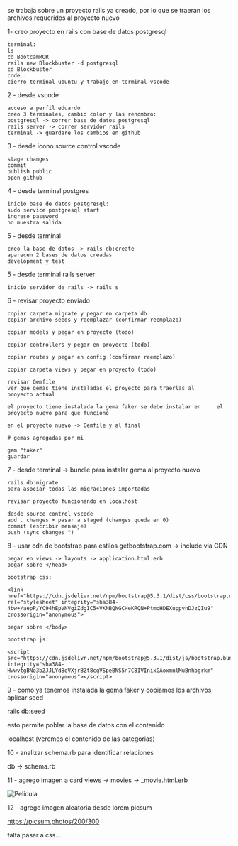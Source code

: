 se trabaja sobre un proyecto rails ya creado, por lo que se traeran los archivos requeridos al proyecto nuevo


1- creo proyecto en rails con base de datos postgresql

	terminal:
	ls
	cd BootcamROR
	rails new Blockbuster -d postgresql
	cd Blockbuster
	code .
	cierro terminal ubuntu y trabajo en terminal vscode
	
2 - desde vscode

	acceso a perfil eduardo
	creo 3 terminales, cambio color y las renombro:
	postgresql -> correr base de datos postgresql
	rails server -> correr servidor rails
	terminal -> guardare los cambios en github
		
3 - desde icono source control vscode

	stage changes
	commit
	publish public
	open github
	
4 - desde terminal postgres 

	inicio base de datos postgresql:
	sudo service postgresql start
	ingreso password
	no muestra salida
	
5 - desde terminal
	
	creo la base de datos -> rails db:create
	aparecen 2 bases de datos creadas
	development y test	
	
5 - desde terminal rails server

	inicio servidor de rails -> rails s
	
6 - revisar proyecto enviado

	copiar carpeta migrate y pegar en carpeta db
	copiar archivo seeds y reemplazar (confirmar reemplazo)
	
	copiar models y pegar en proyecto (todo)
	
	copiar controllers y pegar en proyecto (todo)
	
	copiar routes y pegar en config (confirmar reemplazo)
	
	copiar carpeta views y pegar en proyecto (todo)
	
	revisar Gemfile
	ver que gemas tiene instaladas el proyecto para traerlas al 	proyecto actual
	
	el proyecto tiene instalada la gema faker se debe instalar en     el proyecto nuevo para que funcione
	
	en el proyecto nuevo -> Gemfile y al final
	
	# gemas agregadas por mi
	
	gem "faker"
	guardar
	
7 - desde terminal -> bundle 
	para instalar gema al proyecto nuevo
	
	rails db:migrate
	para asociar todas las migraciones importadas
	
	revisar proyecto funcionando en localhost
	
	desde source control vscode	
	add . changes + pasar a staged (changes queda en 0)
	commit (escribir mensaje)
	push (sync changes ^)
	
8 - usar cdn de bootstrap para estilos
	getbootstrap.com -> include via CDN
	
	pegar en views -> layouts -> application.html.erb 
	pegar sobre </head>
	
	bootstrap css:
	
	<link href="https://cdn.jsdelivr.net/npm/bootstrap@5.3.1/dist/css/bootstrap.min.css" rel="stylesheet" integrity="sha384-4bw+/aepP/YC94hEpVNVgiZdgIC5+VKNBQNGCHeKRQN+PtmoHDEXuppvnDJzQIu9" crossorigin="anonymous">
	
	pegar sobre </body>
	
	bootstrap js:
	
	<script src="https://cdn.jsdelivr.net/npm/bootstrap@5.3.1/dist/js/bootstrap.bundle.min.js" integrity="sha384-HwwvtgBNo3bZJJLYd8oVXjrBZt8cqVSpeBNS5n7C8IVInixGAoxmnlMuBnhbgrkm" crossorigin="anonymous"></script>
	
	
9 - como ya tenemos instalada la gema faker y copiamos los archivos, aplicar seed

rails db:seed

esto permite poblar la base de datos con el contenido

localhost (veremos el contenido de las categorias)


10 - analizar schema.rb para identificar relaciones

db -> schema.rb

11 - agrego imagen a card 
views -> movies -> _movie.html.erb

  <img src="" class="card-img-top" alt="Pelicula">


12 - agrego imagen aleatoria desde lorem picsum

https://picsum.photos/200/300

falta pasar a css...

